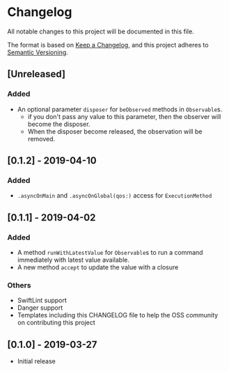 # Changelog
All notable changes to this project will be documented in this file.

The format is based on [Keep a Changelog](https://keepachangelog.com/en/1.0.0/),
and this project adheres to [Semantic Versioning](https://semver.org/spec/v2.0.0.html).

## [Unreleased]

### Added
- An optional parameter `disposer` for `beObserved` methods in `Observable`s.
  - if you don't pass any value to this parameter, then the observer will become the disposer.
  - When the disposer become released, the observation will be removed.

## [0.1.2] - 2019-04-10

### Added
- `.asyncOnMain` and `.asyncOnGlobal(qos:)` access for `ExecutionMethod`

## [0.1.1] - 2019-04-02

### Added
- A method `runWithLatestValue` for `Observable`s to run a command immediately with latest value available.
- A new method `accept` to update the value with a closure

### Others
- SwiftLint support
- Danger support
- Templates including this CHANGELOG file to help the OSS community on contributing this project  

## [0.1.0] - 2019-03-27
- Initial release
